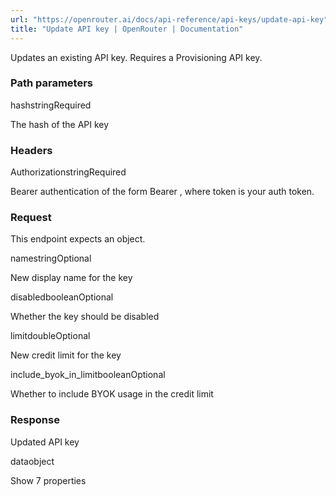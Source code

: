 ```yaml
---
url: "https://openrouter.ai/docs/api-reference/api-keys/update-api-key"
title: "Update API key | OpenRouter | Documentation"
---
```


Updates an existing API key. Requires a Provisioning API key.

### Path parameters

hashstringRequired

The hash of the API key

### Headers

AuthorizationstringRequired

Bearer authentication of the form Bearer <token>, where token is your auth token.

### Request

This endpoint expects an object.

namestringOptional

New display name for the key

disabledbooleanOptional

Whether the key should be disabled

limitdoubleOptional

New credit limit for the key

include\_byok\_in\_limitbooleanOptional

Whether to include BYOK usage in the credit limit

### Response

Updated API key

dataobject

Show 7 properties
